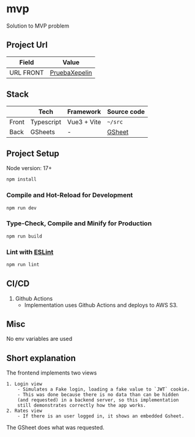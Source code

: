 # mvp

Solution to MVP problem

## Project Url

| Field      | Value                                                                      |
| ---------- | -------------------------------------------------------------------------- |
| URL FRONT  | [PruebaXepelin](http://prueba-xepelin.s3-website.us-east-2.amazonaws.com/) |

## Stack

|         | Tech       | Framework  | Source code                   |
| ------- | ---------- | ---------- | ----------------------------- |
| Front   | Typescript | Vue3 + Vite | `~/src`                       |
| Back    | GSheets    | -          | [GSheet](https://docs.google.com/spreadsheets/d/1hGTZ6BgJd9lTCUEqDv-8LOvZ9nVuZTnCoCxYncTl74Y/edit?usp=sharing) |

## Project Setup


Node version: 17+

```sh
npm install
```

### Compile and Hot-Reload for Development

```sh
npm run dev
```

### Type-Check, Compile and Minify for Production

```sh
npm run build
```

### Lint with [ESLint](https://eslint.org/)

```sh
npm run lint
```

## CI/CD

1. Github Actions
    - Implementation uses Github Actions and deploys to AWS S3.

## Misc
  No env variables are used

## Short explanation
  The frontend implements two views
  
    1. Login view
        - Simulates a Fake login, loading a fake value to `JWT` cookie.
        - This was done because there is no data than can be hidden 
        (and requested) in a backend server, so this implementation
        still demonstrates correctly how the app works.
    2. Rates view
        - If there is an user logged in, it shows an embedded Gsheet.
        
  The GSheet does what was requested.